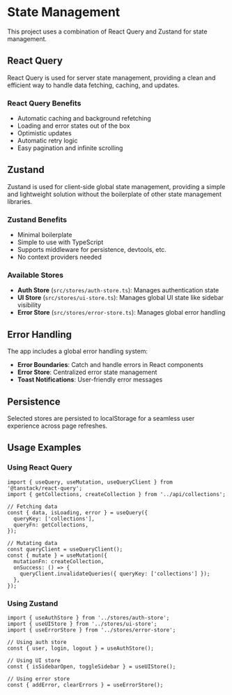 # State Management

This project uses a combination of React Query and Zustand for state management.

## React Query

React Query is used for server state management, providing a clean and efficient way to handle data fetching, caching, and updates.

### React Query Benefits

- Automatic caching and background refetching
- Loading and error states out of the box
- Optimistic updates
- Automatic retry logic
- Easy pagination and infinite scrolling

## Zustand

Zustand is used for client-side global state management, providing a simple and lightweight solution without the boilerplate of other state management libraries.

### Zustand Benefits

- Minimal boilerplate
- Simple to use with TypeScript
- Supports middleware for persistence, devtools, etc.
- No context providers needed

### Available Stores

- **Auth Store** (`src/stores/auth-store.ts`): Manages authentication state
- **UI Store** (`src/stores/ui-store.ts`): Manages global UI state like sidebar visibility
- **Error Store** (`src/stores/error-store.ts`): Manages global error handling

## Error Handling

The app includes a global error handling system:

- **Error Boundaries**: Catch and handle errors in React components
- **Error Store**: Centralized error state management
- **Toast Notifications**: User-friendly error messages

## Persistence

Selected stores are persisted to localStorage for a seamless user experience across page refreshes.

## Usage Examples

### Using React Query

```tsx
import { useQuery, useMutation, useQueryClient } from '@tanstack/react-query';
import { getCollections, createCollection } from '../api/collections';

// Fetching data
const { data, isLoading, error } = useQuery({
  queryKey: ['collections'],
  queryFn: getCollections,
});

// Mutating data
const queryClient = useQueryClient();
const { mutate } = useMutation({
  mutationFn: createCollection,
  onSuccess: () => {
    queryClient.invalidateQueries({ queryKey: ['collections'] });
  },
});
```

### Using Zustand

```tsx
import { useAuthStore } from '../stores/auth-store';
import { useUIStore } from '../stores/ui-store';
import { useErrorStore } from '../stores/error-store';

// Using auth store
const { user, login, logout } = useAuthStore();

// Using UI store
const { isSidebarOpen, toggleSidebar } = useUIStore();

// Using error store
const { addError, clearErrors } = useErrorStore();
```
